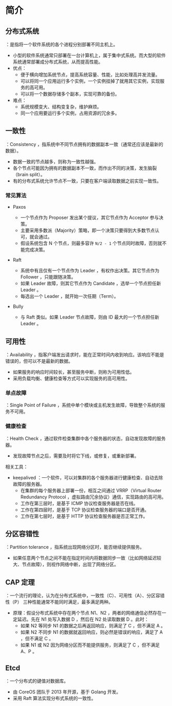 # 简介

## 分布式系统

：是指将一个软件系统的各个进程分别部署不同主机上。
- 小型的软件系统通常只部署在一台计算机上，属于集中式系统。而大型的软件系统通常部署成分布式系统，从而提高性能。
- 优点：
  - 便于横向增加系统节点，提高系统容量、性能，比如处理高并发流量。
  - 可以将同一个应用运行多个实例，一个实例挂掉了就用其它实例，实现服务的高可用。
  - 可以将一个数据存储多个副本，实现可靠的备份。
- 难点：
  - 系统规模变大、结构变复杂，维护麻烦。
  - 同一个应用要运行多个实例，占用资源的冗余多。

## 一致性

：Consistency ，指系统中不同节点拥有的数据副本一致（通常还应该是最新的数据）。
- 数据一致的节点越多，则称为一致性越强。
- 各个节点可能因为拥有的数据副本不一致，而作出不同的决策，发生脑裂（brain split）。
- 有的分布式系统允许节点不一致，只要在客户端读取数据之前实现一致性。

### 常见算法

- Paxos
  - 一个节点作为 Proposer 发出某个提议，其它节点作为 Acceptor 参与决策。
  - 主要采用多数派（Majority）策略，即一个决策只要得到大多数节点认可，就会通过。
  - 假设系统包含 N 个节点，则最多容许 `N/2 - 1` 个节点同时故障，否则就不能完成决策。

- Raft
  - 系统中有且仅有一个节点作为 Leader ，有权作出决策。其它节点作为 Follower ，只能跟随决策。
  - 如果 Leader 故障，则其它节点作为 Candidate ，选举一个节点担任新 Leader 。
  - 每选出一个 Leader ，就开始一次任期（Term）。

- Bully
  - 与 Raft 类似。如果 Leader 节点故障，则由 ID 最大的一个节点担任新 Leader 。

## 可用性

：Availability ，指客户端发出请求时，能在正常时间内收到响应。该响应不能是错误的，但可以不是最新的数据。
- 如果服务的响应时间较长，甚至服务中断，则称为可用性低。
- 采用负载均衡、健康检查等方式可以实现服务的高可用性。

### 单点故障

：Single Point of Failure ，系统中单个模块或主机发生故障，导致整个系统的服务不可用。

### 健康检查

：Health Check ，通过软件检查集群中各个服务器的状态，自动发现故障的服务器。
- 发现故障节点之后，需要及时将它下线，或修复，或重新部署。

相关工具：
- keepalived ：一个软件，可以对集群的各个服务器进行健康检查、自动去除故障的服务器。
  - 在集群的每个服务器上部署一份，相互之间通过 VRRP（Virtual Router Redundancy Protocol ，虚拟路由冗余协议）通信，实现路由的高可用。
  - 工作在第三层时，是基于 ICMP 协议检查服务器是否在线。
  - 工作在第四层时，是基于 TCP 协议检查服务器的端口是否开通。
  - 工作在第七层时，是基于 HTTP 协议检查服务器是否正常工作。

## 分区容错性

：Partition tolerance ，指系统出现网络分区时，能否继续提供服务。
- 如果任意两个节点之间不能在指定时间内将数据同步一致（比如网络延迟较大、节点故障），则视作网络中断，出现了网络分区。

## CAP 定理

：一个流行的理论，认为在分布式系统中，一致性（C）、可用性（A）、分区容错性（P） 三种性能通常不能同时满足，最多满足两种。
- 原理：假设分布式系统中存在两个节点 N1、N2 ，两者的网络通信必然存在一定延迟。先在 N1 处写入数据 D ，然后在 N2 处读取数据 D 。此时：
  - 如果 N2 等同步 N1 的数据之后再返回响应，则满足了 C ，但不满足 A 。
  - 如果 N2 不同步 N1 的数据就返回响应，则必然是错误的响应，满足了 A ，但不满足 C 。
  - 如果 N1 或 N2 因为网络分区而不能提供服务，则满足了 C ，但不满足 A、P 。

## Etcd

：一个分布式的键值对数据库。
- 由 CoreOS 团队于 2013 年开源，基于 Golang 开发。
- 采用 Raft 算法实现分布式系统的一致性。
